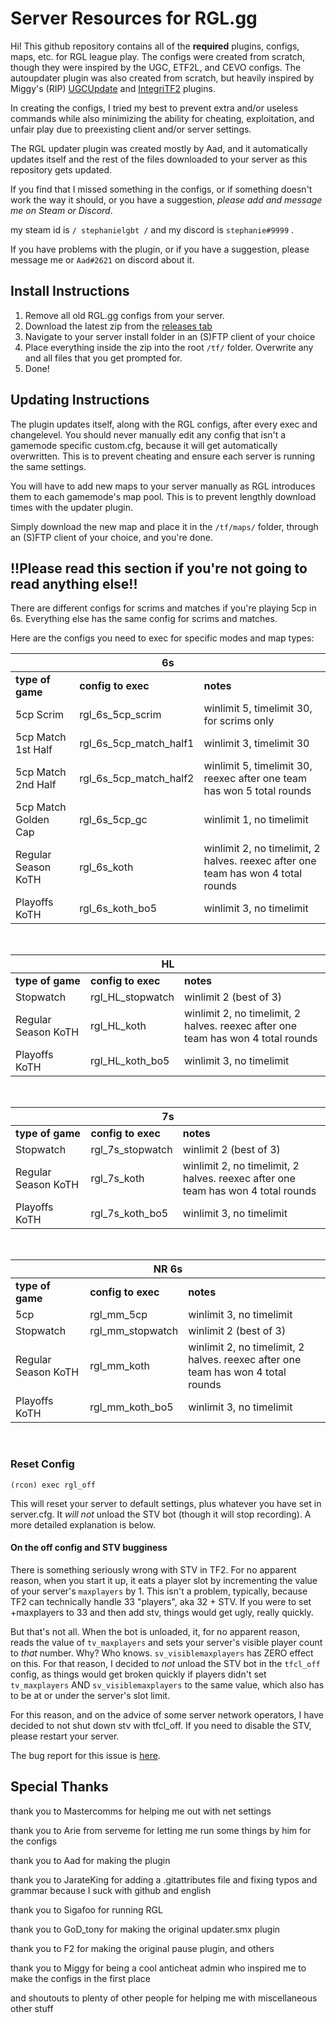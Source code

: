 
# Server Resources for RGL.gg

Hi! This github repository contains all of the **required** plugins, configs, maps, etc. for RGL league play. The configs were created from scratch, though they were inspired by the UGC, ETF2L, and CEVO configs. The autoupdater plugin was also created from scratch, but heavily inspired by Miggy's (RIP) [UGCUpdate](https://github.com/Miggthulu/UGCUpdate) and [IntegriTF2](https://github.com/Miggthulu/IntegriTF2) plugins.


In creating the configs, I tried my best to prevent extra and/or useless commands while also minimizing the ability for cheating, exploitation, and unfair play due to preexisting client and/or server settings.

The RGL updater plugin was created mostly by Aad, and it automatically updates itself and the rest of the files downloaded to your server as this repository gets updated.

If you find that I missed something in the configs, or if something doesn't work the way it should, or you have a suggestion, *please add and message me on Steam or Discord*.

my steam id is `/ stephanielgbt /` and my discord is `stephanie#9999` .

If you have problems with the plugin, or if you have a suggestion, please message me or `Aad#2621` on discord about it.

## Install Instructions

1. Remove all old RGL.gg configs from your server.
2. Download the latest zip from the [releases tab](https://github.com/stephanieLGBT/rgl-server-resources/releases/)
3. Navigate to your server install folder in an (S)FTP client of your choice
4. Place everything inside the zip into the root `/tf/` folder. Overwrite any and all files that you get prompted for.
5. Done!

## Updating Instructions

The plugin updates itself, along with the RGL configs, after every exec and changelevel. You should never manually edit any config that isn't a gamemode specific custom.cfg, because it will get automatically overwritten. This is to prevent cheating and ensure each server is running the same settings.

You will have to add new maps to your server manually as RGL introduces them to each gamemode's map pool. This is to prevent lengthly download times with the updater plugin.

Simply download the new map and place it in the `/tf/maps/` folder, through an (S)FTP client of your choice, and you're done.


## !!Please read this section if you're not going to read anything else!!

There are different configs for scrims and matches if you're playing 5cp in 6s. Everything else has the same config for scrims and matches.

Here are the configs you need to exec for specific modes and map types:


<table>
<thead>
<tr>
<th align="center" colspan="3">6s</th>
</tr>
</thead>
<tbody>
<tr>
<td align="left"><b>type of game</b></td>
<td align="left"><b>config to exec</b></td>
<td align="left"><b>notes</b></td>
</tr>
<tr>
<td align="left">5cp Scrim</td>
<td align="left">rgl_6s_5cp_scrim</td>
<td align="left">winlimit 5, timelimit 30, for scrims only</td>
</tr>
<tr>
<td align="left">5cp Match 1st Half</td>
<td align="left">rgl_6s_5cp_match_half1</td>
<td align="left">winlimit 3, timelimit 30</td>
</tr>
<tr>
<td align="left">5cp Match 2nd Half</td>
<td align="left">rgl_6s_5cp_match_half2</td>
<td align="left">winlimit 5, timelimit 30, reexec after one team has won 5 total rounds</td>
</tr>
<tr>
<td align="left">5cp Match Golden Cap</td>
<td align="left">rgl_6s_5cp_gc</td>
<td align="left">winlimit 1, no timelimit</td>
</tr>
<tr>
<td align="left">Regular Season KoTH</td>
<td align="left">rgl_6s_koth</td>
<td align="left">winlimit 2, no timelimit, 2 halves. reexec after one team has won 4 total rounds</td>
</tr>
<tr>
<td align="left">Playoffs KoTH</td>
<td align="left">rgl_6s_koth_bo5</td>
<td align="left">winlimit 3, no timelimit</td>
</tr>
</tbody>
</table>
<br>
<table>
<thead>
<tr>
<th align="center" colspan="3">HL</th>
</tr>
</thead>
<tbody>
<tr>
<td align="left"><b>type of game</b></td>
<td align="left"><b>config to exec</b></td>
<td align="left"><b>notes</b></td>
</tr>
<tr>
<td align="left">Stopwatch</td>
<td align="left">rgl_HL_stopwatch</td>
<td align="left">winlimit 2 (best of 3)</td>
</tr>
<tr>
<td align="left">Regular Season KoTH</td>
<td align="left">rgl_HL_koth</td>
<td align="left">winlimit 2, no timelimit, 2 halves. reexec after one team has won 4 total rounds</td>
</tr>
<tr>
<td align="left">Playoffs KoTH</td>
<td align="left">rgl_HL_koth_bo5</td>
<td align="left">winlimit 3, no timelimit</td>
</tr>
</tbody>
</table>
<br>
<table>
<thead>
<tr>
<th align="center" colspan="3">7s</th>
</tr>
</thead>
<tbody>
<tr>
<td align="left"><b>type of game</b></td>
<td align="left"><b>config to exec</b></td>
<td align="left"><b>notes</b></td>
</tr>
<tr>
<td align="left">Stopwatch</td>
<td align="left">rgl_7s_stopwatch</td>
<td align="left">winlimit 2 (best of 3)</td>
</tr>
<tr>
<td align="left">Regular Season KoTH</td>
<td align="left">rgl_7s_koth</td>
<td align="left">winlimit 2, no timelimit, 2 halves. reexec after one team has won 4 total rounds</td>
</tr>
<tr>
<td align="left">Playoffs KoTH</td>
<td align="left">rgl_7s_koth_bo5</td>
<td align="left">winlimit 3, no timelimit</td>
</tr>
</tbody>
</table>
<br>
<table>
<thead>
<tr>
<th align="center" colspan="3">NR 6s</th>
</tr>
</thead>
<tbody>
<tr>
<td align="left"><b>type of game</b></td>
<td align="left"><b>config to exec</b></td>
<td align="left"><b>notes</b></td>
</tr>
<tr>
<td align="left">5cp</td>
<td align="left">rgl_mm_5cp</td>
<td align="left">winlimit 3, no timelimit</td>
</tr>
<tr>
<td align="left">Stopwatch</td>
<td align="left">rgl_mm_stopwatch</td>
<td align="left">winlimit 2 (best of 3)</td>
</tr>
<tr>
<td align="left">Regular Season KoTH</td>
<td align="left">rgl_mm_koth</td>
<td align="left">winlimit 2, no timelimit, 2 halves. reexec after one team has won 4 total rounds</td>
</tr>
<tr>
<td align="left">Playoffs KoTH</td>
<td align="left">rgl_mm_koth_bo5</td>
<td align="left">winlimit 3, no timelimit</td>
</tr>
</tbody>
</table>
<br>


### Reset Config

`(rcon) exec rgl_off`

This will reset your server to default settings, plus whatever you have set in server.cfg. It *will not* unload the STV bot (though it will stop recording). A more detailed explanation is below.


#### On the off config and STV bugginess

There is something seriously wrong with STV in TF2. For no apparent reason, when you start it up, it eats a player slot by incrementing the value of your server's `maxplayers` by 1. This isn't a problem, typically, because TF2 can technically handle 33 "players", aka 32 + STV. If you were to set +maxplayers to 33 and then add stv, things would get ugly, really quickly.

But that's not all. When the bot is unloaded, it, for no apparent reason, reads the value of `tv_maxplayers` and sets your server's visible player count to *that* number. Why? Who knows. `sv_visiblemaxplayers` has ZERO effect on this. For that reason, I decided to *not* unload the STV bot in the `tfcl_off` config, as things would get broken quickly if players didn't set `tv_maxplayers` AND `sv_visiblemaxplayers` to the same value, which also has to be at or under the server's slot limit.

For this reason, and on the advice of some server network operators, I have decided to not shut down stv with tfcl_off. If you need to disable the STV, please restart your server.

The bug report for this issue is [here](https://github.com/ValveSoftware/Source-1-Games/issues/2778).

## Special Thanks

thank you to Mastercomms for helping me out with net settings

thank you to Arie from serveme for letting me run some things by him for the configs

thank you to Aad for making the plugin

thank you to JarateKing for adding a .gitattributes file and fixing typos and grammar because I suck with github and english

thank you to Sigafoo for running RGL

thank you to GoD_tony for making the original updater.smx plugin

thank you to F2 for making the original pause plugin, and others

thank you to Miggy for being a cool anticheat admin who inspired me to make the configs in the first place

and shoutouts to plenty of other people for helping me with miscellaneous other stuff

